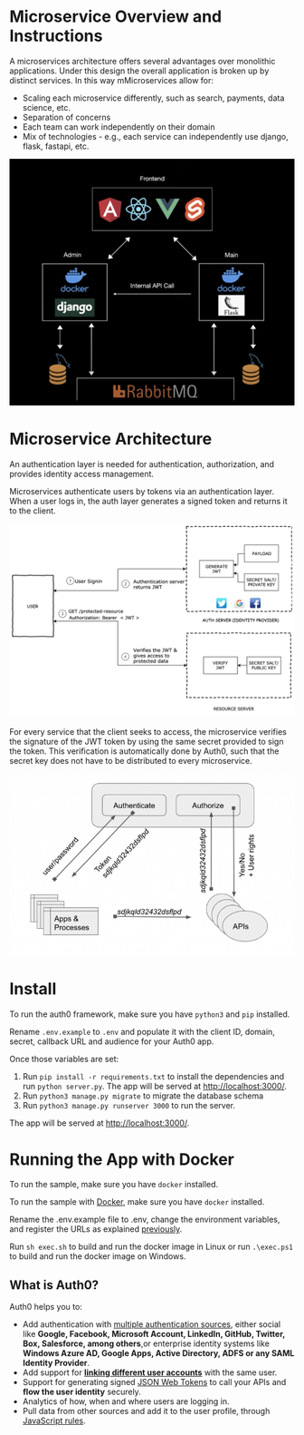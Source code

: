 # Microservice Overview and Instructions

A microservices architecture offers several advantages over monolithic applications. Under this design the overall application is broken up by distinct services. In this way mMicroservices allow for:
- Scaling each microservice differently, such as search, payments, data science, etc.
- Separation of concerns
- Each team can work independently on their domain
- Mix of technologies - e.g., each service can independently use django, flask, fastapi, etc.

![microservice](./docs/microservice.png "Microservice")

# Microservice Architecture

An authentication layer is needed for authentication, authorization, and provides identity access management.

Microservices authenticate users by tokens via an authentication layer. When a user logs in, the auth layer generates a signed token and returns it to the client. 

![auth flow](./docs/flow.png "Auth Flow")

For every service that the client seeks to access, the microservice verifies the signature of the JWT token by using the same secret provided to sign the token. This verification is automatically done by Auth0, such that the secret key does not have to be distributed to every microservice.  

![authorize](./docs/authorize.png "Authorize")

# Install
To run the auth0 framework, make sure you have `python3` and `pip` installed.

Rename `.env.example` to `.env` and populate it with the client ID, domain, secret, callback URL and audience for your Auth0 app. 

Once those variables are set:

1. Run `pip install -r requirements.txt` to install the dependencies and run `python server.py`.
The app will be served at [http://localhost:3000/](http://localhost:3000/).
2. Run `python3 manage.py migrate` to migrate the database schema
3. Run `python3 manage.py runserver 3000` to run the server.

The app will be served at [http://localhost:3000/](http://localhost:3000/).

# Running the App with Docker

To run the sample, make sure you have `docker` installed.

To run the sample with [Docker](https://www.docker.com/), make sure you have `docker` installed.

Rename the .env.example file to .env, change the environment variables, and register the URLs as explained [previously](#running-the-app).

Run `sh exec.sh` to build and run the docker image in Linux or run `.\exec.ps1` to build
and run the docker image on Windows.

## What is Auth0?

Auth0 helps you to:

* Add authentication with [multiple authentication sources](https://auth0.com/docs/identityproviders),
either social like **Google, Facebook, Microsoft Account, LinkedIn, GitHub, Twitter, Box, Salesforce, among others**,or
enterprise identity systems like **Windows Azure AD, Google Apps, Active Directory, ADFS or any SAML Identity Provider**.
* Add support for **[linking different user accounts](https://auth0.com/docs/link-accounts)** with the same user.
* Support for generating signed [JSON Web Tokens](https://auth0.com/docs/jwt) to call your APIs and
**flow the user identity** securely.
* Analytics of how, when and where users are logging in.
* Pull data from other sources and add it to the user profile, through [JavaScript rules](https://auth0.com/docs/rules).

